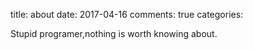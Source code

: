 title: about
date: 2017-04-16
comments: true
categories: 

Stupid programer,nothing is worth knowing about.
